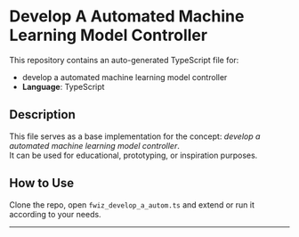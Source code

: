 # Develop A Automated Machine Learning Model Controller

This repository contains an auto-generated TypeScript file for:

- develop a automated machine learning model controller
- **Language**: TypeScript

## Description

This file serves as a base implementation for the concept: *develop a automated machine learning model controller*.  
It can be used for educational, prototyping, or inspiration purposes.

## How to Use

Clone the repo, open `fwiz_develop_a_autom.ts` and extend or run it according to your needs.

---


